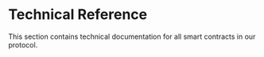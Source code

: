 # Technical Reference

This section contains technical documentation for all smart contracts in our protocol.